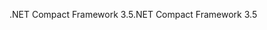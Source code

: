 <span data-ttu-id="320f1-101">.NET Compact Framework 3.5</span><span class="sxs-lookup"><span data-stu-id="320f1-101">.NET Compact Framework 3.5</span></span>